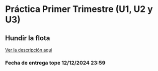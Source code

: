 # Práctica Primer Trimestre (U1, U2 y U3)

## Hundir la flota

[Ver la descripción aqui](https://github.com/revilofe/HundirFlota)

### **Fecha de entrega tope 12/12/2024 23:59**
